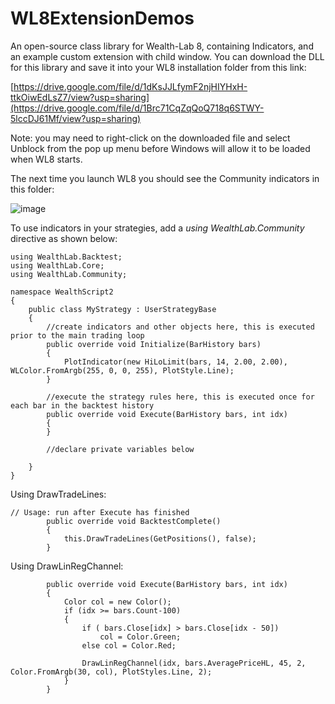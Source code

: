 # WL8ExtensionDemos

An open-source class library for Wealth-Lab 8, containing Indicators, and an example custom extension with child window.  You can download the DLL for this library and save it into your WL8 installation folder from this link:

[https://drive.google.com/file/d/1dKsJJLfymF2njHIYHxH-ttkOiwEdLsZ7/view?usp=sharing](https://drive.google.com/file/d/1Brc71CqZqQoQ718q6STWY-5lccDJ61Mf/view?usp=sharing)

Note: you may need to right-click on the downloaded file and select Unblock from the pop up menu before Windows will allow it to be loaded when WL8 starts.

The next time you launch WL8 you should see the Community indicators in this folder:

![image](https://user-images.githubusercontent.com/3159496/210844526-3beb14c8-824b-49ba-aa5e-685042ef4e23.png)

To use indicators in your strategies, add a _using WealthLab.Community_ directive as shown below:

```
using WealthLab.Backtest;
using WealthLab.Core;
using WealthLab.Community;

namespace WealthScript2
{
	public class MyStrategy : UserStrategyBase
	{
		//create indicators and other objects here, this is executed prior to the main trading loop
		public override void Initialize(BarHistory bars)
		{
			PlotIndicator(new HiLoLimit(bars, 14, 2.00, 2.00), WLColor.FromArgb(255, 0, 0, 255), PlotStyle.Line);
		}

		//execute the strategy rules here, this is executed once for each bar in the backtest history
		public override void Execute(BarHistory bars, int idx)
		{
		}

		//declare private variables below

	}
}
```

Using DrawTradeLines:

```
// Usage: run after Execute has finished
        public override void BacktestComplete()
        {
            this.DrawTradeLines(GetPositions(), false);
        } 
```

Using DrawLinRegChannel:

```
        public override void Execute(BarHistory bars, int idx)
        {
            Color col = new Color();
            if (idx >= bars.Count-100)
            {
				if ( bars.Close[idx] > bars.Close[idx - 50])
					col = Color.Green;
				else col = Color.Red;

				DrawLinRegChannel(idx, bars.AveragePriceHL, 45, 2, Color.FromArgb(30, col), PlotStyles.Line, 2);
            }
        } 
```
